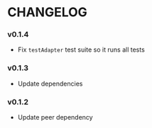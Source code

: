 # CHANGELOG

### v0.1.4

- Fix `testAdapter` test suite so it runs all tests

### v0.1.3

- Update dependencies

### v0.1.2

- Update peer dependency

